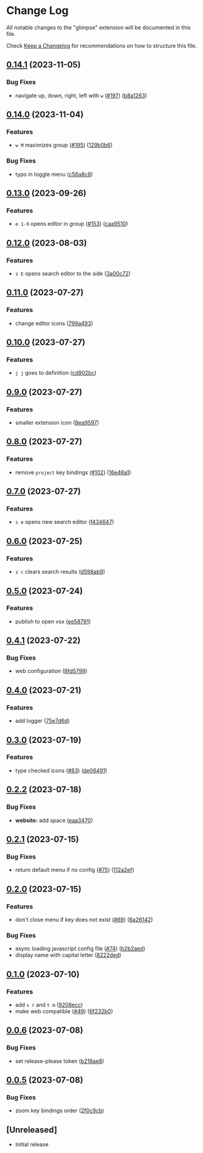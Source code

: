 # Change Log

All notable changes to the "glimpse" extension will be documented in this file.

Check [Keep a Changelog](http://keepachangelog.com/) for recommendations on how to structure this file.

## [0.14.1](https://github.com/MarcoIeni/glimpse/compare/v0.14.0...v0.14.1) (2023-11-05)


### Bug Fixes

* navigate up, down, right, left with `w` ([#197](https://github.com/MarcoIeni/glimpse/issues/197)) ([b8a1263](https://github.com/MarcoIeni/glimpse/commit/b8a1263480471c94bf8c6ea1fc06a3c23c348dd2))

## [0.14.0](https://github.com/MarcoIeni/glimpse/compare/v0.13.0...v0.14.0) (2023-11-04)


### Features

* `w M` maximizes group ([#195](https://github.com/MarcoIeni/glimpse/issues/195)) ([129b0b6](https://github.com/MarcoIeni/glimpse/commit/129b0b605a1b031c741bedc77ba1c360ca0e2485))


### Bug Fixes

* typo in toggle menu ([c56a8c8](https://github.com/MarcoIeni/glimpse/commit/c56a8c8ec07083fd01bbddd38e1999b169cb7638))

## [0.13.0](https://github.com/MarcoIeni/glimpse/compare/v0.12.0...v0.13.0) (2023-09-26)


### Features

* `e 1-9` opens editor in group ([#153](https://github.com/MarcoIeni/glimpse/issues/153)) ([caa9510](https://github.com/MarcoIeni/glimpse/commit/caa9510f37377265fa1a2b90af95aada76c06b80))

## [0.12.0](https://github.com/MarcoIeni/glimpse/compare/v0.11.0...v0.12.0) (2023-08-03)


### Features

* `s E` opens search editor to the side ([3a00c72](https://github.com/MarcoIeni/glimpse/commit/3a00c7273ebcf37e142e374e88ba539f210a5bd8))

## [0.11.0](https://github.com/MarcoIeni/glimpse/compare/v0.10.0...v0.11.0) (2023-07-27)


### Features

* change editor icons ([799a493](https://github.com/MarcoIeni/glimpse/commit/799a493f0e5239ec8080729b38a9cb0984fe7ec7))

## [0.10.0](https://github.com/MarcoIeni/glimpse/compare/v0.9.0...v0.10.0) (2023-07-27)


### Features

* `j j` goes to definition ([cd902bc](https://github.com/MarcoIeni/glimpse/commit/cd902bc2423823970500bd037b13f13e75c69543))

## [0.9.0](https://github.com/MarcoIeni/glimpse/compare/v0.8.0...v0.9.0) (2023-07-27)


### Features

* smaller extension icon ([8ea9597](https://github.com/MarcoIeni/glimpse/commit/8ea95977733f93931ae4fe32dd36d9589f546cd5))

## [0.8.0](https://github.com/MarcoIeni/glimpse/compare/v0.7.0...v0.8.0) (2023-07-27)


### Features

* remove `project` key bindings ([#102](https://github.com/MarcoIeni/glimpse/issues/102)) ([16e46a1](https://github.com/MarcoIeni/glimpse/commit/16e46a19ca2bc67b36a040a4bc0bca67c3079762))

## [0.7.0](https://github.com/MarcoIeni/glimpse/compare/v0.6.0...v0.7.0) (2023-07-27)


### Features

* `s e` opens new search editor ([f434647](https://github.com/MarcoIeni/glimpse/commit/f4346476bbe1220cf5850a61a4b30160bf245539))

## [0.6.0](https://github.com/MarcoIeni/glimpse/compare/v0.5.0...v0.6.0) (2023-07-25)


### Features

* `s c` clears search results ([d598ab9](https://github.com/MarcoIeni/glimpse/commit/d598ab93a44b9d2b5c1efd49ad87316ed65aff96))

## [0.5.0](https://github.com/MarcoIeni/glimpse/compare/v0.4.1...v0.5.0) (2023-07-24)


### Features

* publish to open vsx ([ee58791](https://github.com/MarcoIeni/glimpse/commit/ee587916ad2841f5abe02c140a842202cf5e0b0a))

## [0.4.1](https://github.com/MarcoIeni/glimpse/compare/v0.4.0...v0.4.1) (2023-07-22)


### Bug Fixes

* web configuration ([8fd5799](https://github.com/MarcoIeni/glimpse/commit/8fd5799d60026a642e113931456388e1659a270c))

## [0.4.0](https://github.com/MarcoIeni/glimpse/compare/v0.3.0...v0.4.0) (2023-07-21)


### Features

* add logger ([75e7d6d](https://github.com/MarcoIeni/glimpse/commit/75e7d6d30975fd4174353122fcf242fb22528a55))

## [0.3.0](https://github.com/MarcoIeni/glimpse/compare/v0.2.2...v0.3.0) (2023-07-19)


### Features

* type checked icons ([#83](https://github.com/MarcoIeni/glimpse/issues/83)) ([de06491](https://github.com/MarcoIeni/glimpse/commit/de06491e6e70ec1febfac08f8cda83dde26a597b))

## [0.2.2](https://github.com/MarcoIeni/glimpse/compare/v0.2.1...v0.2.2) (2023-07-18)


### Bug Fixes

* **website:** add space ([eaa3470](https://github.com/MarcoIeni/glimpse/commit/eaa347064bb2999f8bc2c6b5c1735b8762f23ecb))

## [0.2.1](https://github.com/MarcoIeni/glimpse/compare/v0.2.0...v0.2.1) (2023-07-15)


### Bug Fixes

* return default menu if no config ([#75](https://github.com/MarcoIeni/glimpse/issues/75)) ([112a2ef](https://github.com/MarcoIeni/glimpse/commit/112a2efcdaf60d770fab7f7d21cae41f75516bf9))

## [0.2.0](https://github.com/MarcoIeni/glimpse/compare/v0.1.0...v0.2.0) (2023-07-15)


### Features

* don't close menu if key does not exist ([#69](https://github.com/MarcoIeni/glimpse/issues/69)) ([6a26142](https://github.com/MarcoIeni/glimpse/commit/6a2614247ab0452ba8e9248f298355d433f07032))


### Bug Fixes

* async loading javascript config file ([#74](https://github.com/MarcoIeni/glimpse/issues/74)) ([b2b2aed](https://github.com/MarcoIeni/glimpse/commit/b2b2aede5b3cd48b4c31b24f5b1fed8b25fcc51d))
* display name with capital letter ([8222ded](https://github.com/MarcoIeni/glimpse/commit/8222dedec9260cdbde44abde552421bc43730cd4))

## [0.1.0](https://github.com/MarcoIeni/glimpse/compare/v0.0.6...v0.1.0) (2023-07-10)


### Features

* add `s r` and `t m` ([9208ecc](https://github.com/MarcoIeni/glimpse/commit/9208ecc73f07ac74e502f16e4a77c30e23c0e8d2))
* make web compatible ([#49](https://github.com/MarcoIeni/glimpse/issues/49)) ([6f232b0](https://github.com/MarcoIeni/glimpse/commit/6f232b0ba336f24f7a0ae0b935cb9820128d2e43))

## [0.0.6](https://github.com/MarcoIeni/glimpse/compare/v0.0.5...v0.0.6) (2023-07-08)


### Bug Fixes

* set release-please token ([b218ae8](https://github.com/MarcoIeni/glimpse/commit/b218ae81cb326b30d6777d453dd68f01aba93b26))

## [0.0.5](https://github.com/MarcoIeni/glimpse/compare/v0.0.4...v0.0.5) (2023-07-08)


### Bug Fixes

* zoom key bindings order ([2f0c9cb](https://github.com/MarcoIeni/glimpse/commit/2f0c9cb9f68a433646d4282c769d7238a7098fb6))

## [Unreleased]

- Initial release
